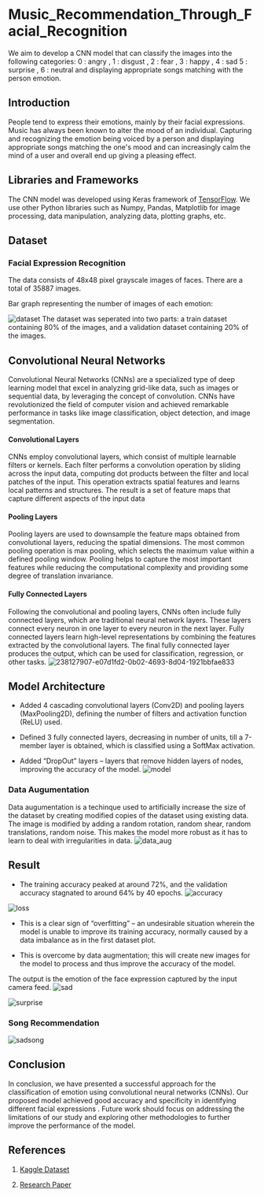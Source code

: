 # Music_Recommendation_Through_Facial_Recognition
We aim to develop a CNN model that can classify the images into the following categories: 0 : angry , 1 : disgust , 2 : fear , 3 : happy , 4 : sad 5 : surprise , 6 : neutral and displaying appropriate songs matching with the person emotion.
##  Introduction

  

People tend to express their emotions, mainly by their facial expressions. Music has always been known to alter the mood of an individual. Capturing and recognizing the emotion being voiced by a person and displaying appropriate songs matching the one's mood and can increasingly calm the mind of a user and overall end up giving a pleasing effect.

  

##  Libraries and Frameworks

  

The CNN model was developed using Keras framework of [TensorFlow](https://www.tensorflow.org). We use other Python libraries such as Numpy, Pandas, Matplotlib for image processing, data manipulation, analyzing data, plotting graphs, etc.

  

##  Dataset

  ### Facial Expression Recognition 

The data consists of 48x48 pixel grayscale images of faces. There are a total of 35887 images.


Bar graph representing the number of images of each emotion:


![dataset](https://github.com/abhiraj072/Music_Recommendation_Through_Facial_Recognition/assets/116944692/e25069a2-2609-4728-86c3-900fc762f930)
The dataset was seperated into two parts: a train dataset containing 80% of the images, and a validation dataset containing 20% of the images.

## **Convolutional Neural Networks**

Convolutional Neural Networks (CNNs) are a specialized type of deep learning model that excel in analyzing grid-like data, such as images or sequential data, by leveraging the concept of convolution. CNNs have revolutionized the field of computer vision and achieved remarkable performance in tasks like image classification, object detection, and image segmentation.
  #### **Convolutional Layers**

CNNs employ convolutional layers, which consist of multiple learnable filters or kernels. Each filter performs a convolution operation by sliding across the input data, computing dot products between the filter and local patches of the input. This operation extracts spatial features and learns local patterns and structures. The result is a set of feature maps that capture different aspects of the input data
#### **Pooling Layers**

Pooling layers are used to downsample the feature maps obtained from convolutional layers, reducing the spatial dimensions. The most common pooling operation is max pooling, which selects the maximum value within a defined pooling window. Pooling helps to capture the most important features while reducing the computational complexity and providing some degree of translation invariance.

#### **Fully Connected Layers**

Following the convolutional and pooling layers, CNNs often include fully connected layers, which are traditional neural network layers. These layers connect every neuron in one layer to every neuron in the next layer. Fully connected layers learn high-level representations by combining the features extracted by the convolutional layers. The final fully connected layer produces the output, which can be used for classification, regression, or other tasks.
![238127907-e07d1fd2-0b02-4693-8d04-1921bbfae833](https://github.com/abhiraj072/Music_Recommendation_Through_Facial_Recognition/assets/116944692/08c86c1c-1b37-4b87-ae7a-0f8cfdcdf6e5)

##  Model Architecture

- Added 4 cascading convolutional layers (Conv2D) and pooling layers (MaxPooling2D), defining the number of filters and activation function (ReLU) used.

- Defined 3 fully connected layers, decreasing in number of units, till a 7-member layer is obtained, which is classified using a SoftMax activation.

- Added “DropOut” layers – layers that remove hidden layers of nodes, improving the accuracy of the model.
![model](https://github.com/abhiraj072/Music_Recommendation_Through_Facial_Recognition/assets/116944692/a82d3e5a-7e13-4b83-a4b2-4c7936db2d6e)

 ###  Data Augumentation

Data augumentation is a techinque used to artificially increase the size of the dataset by creating modified copies of the dataset using existing data. The image is modified by adding a random rotation, random shear, random translations, random noise. This makes the model more robust as it has to learn to deal with irregularities in data.
![data_aug](https://github.com/abhiraj072/Music_Recommendation_Through_Facial_Recognition/assets/116944692/a46748ec-75ff-4576-9a1c-74c447366c73)

  ## Result
 - The training accuracy peaked at around 72%, and the validation accuracy stagnated to around 64% by 40 epochs.
![accuracy](https://github.com/abhiraj072/Music_Recommendation_Through_Facial_Recognition/assets/116944692/b4bf0c36-a062-4b30-a11f-ec633f322676)


![loss](https://github.com/abhiraj072/Music_Recommendation_Through_Facial_Recognition/assets/116944692/dfe3642c-f81b-419f-81d2-2e0ac34517cc)

- This is a clear sign of “overfitting” – an undesirable situation wherein the model is unable to improve its training accuracy, normally caused by a data imbalance as in the first dataset plot.

- This is overcome by data augmentation; this will create new images for the model to process and thus improve the accuracy of the model.
   
The output is the emotion of the face expression captured by the input camera feed.
![sad](https://github.com/abhiraj072/Music_Recommendation_Through_Facial_Recognition/assets/116944692/b23f25e0-c9c9-48dc-8424-d2d07a90c226)

![surprise](https://github.com/abhiraj072/Music_Recommendation_Through_Facial_Recognition/assets/116944692/11e62c6e-5a62-4b88-b5dc-7e0e2e5b1030)

  
  ### Song Recommendation
![sadsong](https://github.com/abhiraj072/Music_Recommendation_Through_Facial_Recognition/assets/116944692/9dd97d11-8c12-4ab3-82d7-fef955f17e16)



  

##  Conclusion

  

In conclusion, we have presented a successful approach for the classification of emotion using convolutional neural networks (CNNs). Our proposed model achieved good accuracy and specificity in identifying different facial expressions . Future work should focus on addressing the limitations of our study and exploring other methodologies to further improve the performance of the model.

##  References

  

1.  [Kaggle Dataset](https://www.kaggle.com/datasets/jonathanoheix/face-expression-recognition-dataset)



3.  [Research Paper](https://www.researchgate.net/publication/351056923_Facial_Expression_Recognition_Using_CNN_with_Keras)
